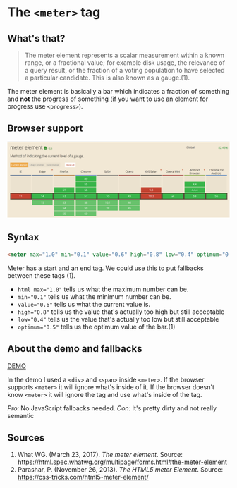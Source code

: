 # The ```<meter>``` tag
## What's that?
> The meter element represents a scalar measurement within a known range, or a fractional value; for example disk usage, the relevance of a query result, or the fraction of a voting population to have selected a particular candidate. This is also known as a gauge.(1).

The meter element is basically a bar which indicates a fraction of something and **not** the progress of something (if you want to use an element for progress use ```<progress>```).

## Browser support
![Picture of the website Can I Use which indicates browser support.](https://github.com/ChanelZM/browser-technologies/blob/master/Week2/HTML_meter/img/CanIUse_meter.png)

## Syntax
```html
<meter max="1.0" min="0.1" value="0.6" high="0.8" low="0.4" optimum="0.5"></meter>
```

Meter has a start and an end tag. We could use this to put fallbacks between these tags (1).

- ```html max="1.0"``` tells us what the maximum number can be.
- ```min="0.1"``` tells us what the minimum number can be.
- ```value="0.6"``` tells us what the current value is.
- ```high="0.8"``` tells us the value that's actually too high but still acceptable
- ```low="0.4"``` tells us the value that's actually too low but still acceptable
- ```optimum="0.5"``` tells us the optimum value of the bar.(1)

## About the demo and fallbacks
[DEMO](https://chanelzm.github.io/browser-technologies/Week2/)

In the demo I used a ```<div>``` and ```<span>``` inside ```<meter>```. If the browser supports ```<meter>``` it will ignore what's inside of it. If the browser doesn't know ```<meter>``` it will ignore the tag and use what's inside of the tag.

*Pro:* No JavaScript fallbacks needed.
*Con:* It's pretty dirty and not really semantic

## Sources
1. What WG. (March 23, 2017). *The meter element*. Source: https://html.spec.whatwg.org/multipage/forms.html#the-meter-element
2. Parashar, P. (November 26, 2013). *The HTML5 meter Element*. Source: https://css-tricks.com/html5-meter-element/